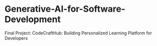 # Generative-AI-for-Software-Development
Final Project: CodeCraftHub: Building Personalized Learning Platform for Developers
